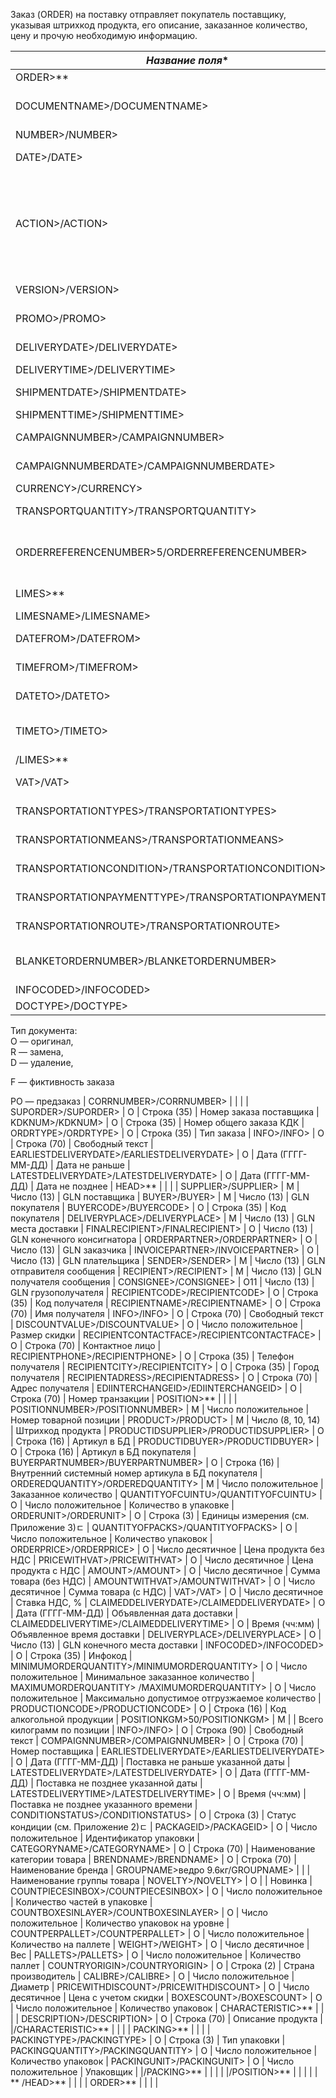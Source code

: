 Заказ (ORDER) на поставку отправляет покупатель поставщику, указывая штрихкод продукта, его описание, заказанное количество, цену и прочую необходимую информацию.

|*Название поля**                       |*Тип** |*Формат**      |*Описание**                                              |
------------------------------------------------------------- | ------- | -------------------- | ------------------------------------------------------------------------------------------------------ |
ORDER>**                          | | | |
DOCUMENTNAME>/DOCUMENTNAME>               | М    | Число положительное  | Название документа (220 —заказ)                                     |
NUMBER>/NUMBER>                     | М    | Строка (50)      | Номер заказа                                              |
DATE>/DATE>                       | М    | Дата (ГГГГ-ММ-ДД)   | Дата документа                                             |
ACTION>/ACTION>                     | О    | «4», «5», «27», «29» | 4 — поставка изменена, 5 — замена документа, 29 — поставка принята, 27 — поставка не принята      |
VERSION>/VERSION>                    | O    | Число положительное  | Версия заказа                                              |
PROMO>/PROMO>                      | O    | «0», «1»       | Акция: 0 — нет, 1 — есть                                        |
DELIVERYDATE>/DELIVERYDATE>               | М    | Дата (ГГГГ-ММ-ДД)   | Дата поставки                                              |
DELIVERYTIME>/DELIVERYTIME>               | O    | Время (чч:мм)     | Время поставки                                             |
SHIPMENTDATE>/SHIPMENTDATE>               | O    | Дата (ГГГГ-ММ-ДД)   | Дата отгрузки6                                             |
SHIPMENTTIME>/SHIPMENTTIME>               | O    | Время (чч:мм)     | Время отгрузки                                             |
CAMPAIGNNUMBER>/CAMPAIGNNUMBER>             | O    | Строка (70)      | Номер договора на поставку                                       |
CAMPAIGNNUMBERDATE>/CAMPAIGNNUMBERDATE>         | O    | Дата (ГГГГ-ММ-ДД)   | Дата договора                                              |
CURRENCY>/CURRENCY>                   | O    | Строка (3)      | Код валюты                                               |
TRANSPORTQUANTITY>/TRANSPORTQUANTITY>          | O    | Число положительное  | Количество машин                                            |
ORDERREFERENCENUMBER>5/ORDERREFERENCENUMBER>      | | Строка (16)      | Уникальный номер заказа для отслеживания                                 |
LIMES>**                          | | | Детали транспорта                                            |
LIMESNAME>/LIMESNAME>               | O    | Строка (70)      | Название рампы                                             |
DATEFROM>/DATEFROM>                | O    | Дата (ГГГГ-ММ-ДД)   | Дата прибытия транспорта                                        |
TIMEFROM>/TIMEFROM>                | O    | Время (чч:мм)     | Время прибытия транспорта                                        |
DATETO>/DATETO>                  | O    | Дата (ГГГГ-ММ-ДД)   | Дата окончания отгрузки                                         |
TIMETO>/TIMETO>                  | O    | Время (чч:мм)     | Время окончания отгрузки                                        |
|/LIMES>**                          | | | |
VAT>/VAT>                        | O    | Число положительное  | Ставка НДС, %                                              |
TRANSPORTATIONTYPES>/TRANSPORTATIONTYPES>        | O    | Строка (35)      | Вид транспортировки                                           |
TRANSPORTATIONMEANS>/TRANSPORTATIONMEANS>        | O    | Строка (70)      | Транспортное средство                                          |
TRANSPORTATIONCONDITION>/TRANSPORTATIONCONDITION>    | O    | Строка (70)      | Условия транспортировки                                         |
TRANSPORTATIONPAYMENTTYPE>/TRANSPORTATIONPAYMENTTYPE>  | O    | Строка (35)      | Тип оплаты доставки                                           |
TRANSPORTATIONROUTE>/TRANSPORTATIONROUTE>        | O    | Строка (70)      | Маршрут доставки                                            |
BLANKETORDERNUMBER>/BLANKETORDERNUMBER>         | O    | Строка (35)      | Номер бланкового заказа                                         |
INFOCODED>/INFOCODED>                  | O    | Строка (35)      | Инфокод                                                 |
DOCTYPE>/DOCTYPE>                    | O    | Строка (1)      

Тип документа:  
O — оригинал,  
R — замена,  
D — удаление,

F — фиктивность заказа

PO — предзаказ |
CORRNUMBER>/CORRNUMBER>                 | | | |
SUPORDER>/SUPORDER>                   | O    | Строка (35)      | Номер заказа поставщика                                         |
KDKNUM>/KDKNUM>                     | O    | Строка (35)      | Номер общего заказа КДК                                         |
ORDRTYPE>/ORDRTYPE>                   | O    | Строка (35)      | Тип заказа                                               |
INFO>/INFO>                       | O    | Строка (70)      | Свободный текст                                             |
EARLIESTDELIVERYDATE>/EARLIESTDELIVERYDATE>       | O    | Дата (ГГГГ-ММ-ДД)   | Дата не раньше                                             |
LATESTDELIVERYDATE>/LATESTDELIVERYDATE>         | O    | Дата (ГГГГ-ММ-ДД)   | Дата не позднее                                             |
HEAD>**                           | | | |
SUPPLIER>/SUPPLIER>                | M    | Число (13)      | GLN поставщика                                             |
BUYER>/BUYER>                   | M    | Число (13)      | GLN покупателя                                             |
BUYERCODE>/BUYERCODE>               | O    | Строка (35)      | Код покупателя                                             |
DELIVERYPLACE>/DELIVERYPLACE>           | M    | Число (13)      | GLN места доставки                                           |
FINALRECIPIENT>/FINALRECIPIENT>          | O    | Число (13)      | GLN конечного консигнатора                                       |
ORDERPARTNER>/ORDERPARTNER>            | O    | Число (13)      | GLN заказчика                                              |
INVOICEPARTNER>/INVOICEPARTNER>          | O    | Число (13)      | GLN плательщика                                             |
SENDER>/SENDER>                  | M    | Число (13)      | GLN отправителя сообщения                                        |
RECIPIENT>/RECIPIENT>               | M    | Число (13)      | GLN получателя сообщения                                        |
CONSIGNEE>/CONSIGNEE>               | О11   | Число (13)      | GLN грузополучателя                                           |
RECIPIENTCODE>/RECIPIENTCODE>           | O    | Строка (35)      | Код получателя                                             |
RECIPIENTNAME>/RECIPIENTNAME>           | O    | Строка (70)      | Имя получателя                                             |
INFO>/INFO>                    | O    | Строка (70)      | Свободный текст                                             |
DISCOUNTVALUE>/DISCOUNTVALUE>           | O    | Число положительное  | Размер скидки                                              |
RECIPIENTCONTACTFACE>/RECIPIENTCONTACTFACE>    | O    | Строка (70)      | Контактное лицо                                             |
RECIPIENTPHONE>/RECIPIENTPHONE>          | O    | Строка (35)      | Телефон получателя                                           |
RECIPIENTCITY>/RECIPIENTCITY>           | O    | Строка (35)      | Город получателя                                            |
RECIPIENTADRESS>/RECIPIENTADRESS>         | O    | Строка (70)      | Адрес получателя                                            |
EDIINTERCHANGEID>/EDIINTERCHANGEID>        | O    | Строка (70)      | Номер транзакции                                            |
POSITION>**                       | | | |
POSITIONNUMBER>/POSITIONNUMBER>        | М    | Число положительное  | Номер товарной позиции                                         |
PRODUCT>/PRODUCT>               | M    | Число (8, 10, 14)   | Штрихкод продукта                                            |
PRODUCTIDSUPPLIER>/PRODUCTIDSUPPLIER>     | O    | Строка (16)      | Артикул в БД                                              |
PRODUCTIDBUYER>/PRODUCTIDBUYER>        | O    | Строка (16)      | Артикул в БД покупателя                                         |
BUYERPARTNUMBER>/BUYERPARTNUMBER>       | О    | Строка (16)      | Внутренний системный номер артикула в БД покупателя                           |
ORDEREDQUANTITY>/ORDEREDQUANTITY>       | M    | Число положительное  | Заказанное количество                                          |
QUANTITYOFCUINTU>/QUANTITYOFCUINTU>      | О    | Число положительное  | Количество в упаковке                                          |
ORDERUNIT>/ORDERUNIT>             | О    | Строка (3)      | Единицы измерения (см. Приложение 3)ﾧ                                  |
QUANTITYOFPACKS>/QUANTITYOFPACKS>       | О    | Число положительное  | Количество упаковок                                           |
ORDERPRICE>/ORDERPRICE>            | O    | Число десятичное   | Цена продукта без НДС                                          |
PRICEWITHVAT>/PRICEWITHVAT>          | O    | Число десятичное   | Цена продукта с НДС                                           |
AMOUNT>/AMOUNT>                | O    | Число десятичное   | Сумма товара (без НДС)                                         |
AMOUNTWITHVAT>/AMOUNTWITHVAT>         | О    | Число десятичное   | Сумма товара (с НДС)                                          |
VAT>/VAT>                   | O    | Число десятичное   | Ставка НДС, %                                              |
CLAIMEDDELIVERYDATE>/CLAIMEDDELIVERYDATE>   | O    | Дата (ГГГГ-ММ-ДД)   | Объявленная дата доставки                                        |
CLAIMEDDELIVERYTIME>/CLAIMEDDELIVERYTIME>   | O    | Время (чч:мм)     | Объявленное время доставки                                       |
DELIVERYPLACE>/DELIVERYPLACE>         | О    | Число (13)      | GLN конечного места доставки                                      |
INFOCODED>/INFOCODED>             | O    | Строка (35)      | Инфокод                                                 |
MINIMUMORDERQUANTITY>/MINIMUMORDERQUANTITY>  | O    | Число положительное  | Минимальное заказанное количество                                    |
MAXIMUMORDERQUANTITY> /MAXIMUMORDERQUANTITY> | O    | Число положительное  | Максимально допустимое отгрузжаемое количество                             |
PRODUCTIONCODE>/PRODUCTIONCODE>        | О    | Строка (16)      | Код алкогольной продукции                                        |
POSITIONKGM>50/POSITIONKGM>          | М    | | Всего килограмм по позиции                                       |
INFO>/INFO>                  | O    | Строка (90)      | Свободный текст                                             |
COMPAIGNNUMBER>/COMPAIGNNUMBER>        | O    | Строка (70)      | Номер поставщика                                            |
EARLIESTDELIVERYDATE>/EARLIESTDELIVERYDATE>  | O    | Дата (ГГГГ-ММ-ДД)   | Поставка не раньше указанной даты                                    |
LATESTDELIVERYDATE>/LATESTDELIVERYDATE>    | O    | Дата (ГГГГ-ММ-ДД)   | Поставка не позднее указанной даты                                   |
LATESTDELIVERYTIME>/LATESTDELIVERYTIME>    | O    | Время (чч:мм)     | Поставка не позднее указанного времени                                 |
CONDITIONSTATUS>/CONDITIONSTATUS>       | О    | Строка (3)      | Статус кондиции (см. Приложение 2)ﾧ                                   |
PACKAGEID>/PACKAGEID>             | O    | Число положительное  | Идентификатор упаковки                                         |
CATEGORYNAME>/CATEGORYNAME>          | O    | Строка (70)      | Наименование категории товара                                      |
BRENDNAME>/BRENDNAME>             | O    | Строка (70)      | Наименование бренда                                           |
GROUPNAME>ведро 9.6кг/GROUPNAME>       | | | Наименование группы товара                                       |
NOVELTY>/NOVELTY>               | O    | | Новинка                                                 |
COUNTPIECESINBOX>/COUNTPIECESINBOX>      | O    | Число положительное  | Количество частей в упаковке                                      |
COUNTBOXESINLAYER>/COUNTBOXESINLAYER>     | O    | Число положительное  | Количество упаковок на уровне                                      |
COUNTPERPALLET>/COUNTPERPALLET>        | O    | Число положительное  | Количество на паллете                                          |
WEIGHT>/WEIGHT>                | O    | Число десятичное   | Вес                                                   |
PALLETS>/PALLETS>               | O    | Число положительное  | Количество паллет                                            |
COUNTRYORIGIN>/COUNTRYORIGIN>         | О    | Строка (2)      | Страна производитель                                          |
CALIBRE>/CALIBRE>               | O    | Число положительное  | Диаметр                                                 |
PRICEWITHDISCOUNT>/PRICEWITHDISCOUNT>     | O    | Число десятичное   | Цена с учетом скидки                                          |
BOXESCOUNT>/BOXESCOUNT>            | O    | Число положительное  | Количество упаковок                                           |
CHARACTERISTIC>**                 | | | |
DESCRIPTION>/DESCRIPTION>        | О    | Строка (70)      | Описание продукта                                            |
|/CHARACTERISTIC>**                 | | | |
PACKING>**                     | | | |
PACKINGTYPE>/PACKINGTYPE>        | O    | Строка (3)      | Тип упаковки                                              |
PACKINGQUANTITY>/PACKINGQUANTITY>    | O    | Число положительное  | Количество упаковок                                           |
PACKINGUNIT>/PACKINGUNIT>        | O    | Число положительное  | Упаковщик                                                |
|/PACKING>**                    | | | |
|/POSITION>**                      | | | |
| ** /HEAD>**                          | | | |
ORDER>**                          | | | |
